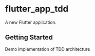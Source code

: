 # flutter_app_tdd

A new Flutter application.

## Getting Started

Demo implementation of TDD architecture

